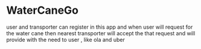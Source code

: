 # WaterCaneGo
user and transporter can register in this app and when user will request for the water cane then nearest transporter will accept the that request and will provide with the need to user , like ola and uber 
